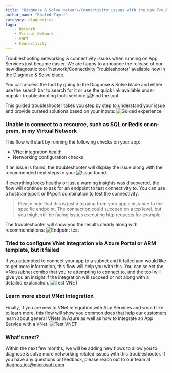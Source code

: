 ```yaml
---
title: "Diagnose & Solve Network/Connectivity issues with the new Troubleshooter"
author_name: "Khaled Zayed"
category: diagnostics
tags:                                                           
    - Network
    - Virtual Network
    - VNET
    - Connectivity
---
```


Troubleshooting networking & connectivity issues when running on App Services just became easier. We are happy to announce the release of our new diagnostic tool 'Network/Connectivity Troubleshooter' available now in the Diagnose & Solve blade. 

You can access the tool by going to the Diagnose & Solve blade and either use the search bar to search for it or use the quick link available under popular troubleshooting tools section:
![Find the tool]({{site.baseurl}}/media/2021/04/NT-searchbar.png)


This guided troubleshooter takes you step by step to understand your issue and provide curated solutions based on your inputs:
![Guided experience]({{site.baseurl}}/media/2021/04/NT-flows.png)
### Unable to connect to a resource, such as SQL or Redis or on-prem, in my Virtual Network 

This flow will start by running the following checks on your app:
* VNet integration health
* Networking configuration checks

If an issue is found, the troubleshooter will display the issue along with the recommended next steps to you:
![Issue found]({{site.baseurl}}/media/2021/04/NT-checks.png)


If everything looks healthy or just a warning insights was discovered, the flow will continue to ask for an endpoint to test connectivity to. You can use a hostname:port or IP:port combination to test the connectivity. 
> Please note that this is just a tcpping from your app's instance to the specific endpoint. The connection could succeed on a tcp level, but you might still be facing issues executing http requests for example. 

The troubleshooter will show you the results clearly along with recommendations:
![Endpoint test]({{site.baseurl}}/media/2021/04/NT-connectivity.png)

### Tried to configure VNet integration via Azure Portal or ARM template, but it failed

If you attempted to connect your app to a subnet and it failed and would like to get more information, this flow will help you with this. You can select the VNet/subnet combo that you're attempting to connect to, and the tool will give you an insight if the integration will succeed or not along with a detailed explanation.
![Test VNET]({{site.baseurl}}/media/2021/04/NT-testVNet.jpg)


### Learn more about VNet integration
Finally, if you are new to VNet integration with App Services and would like to learn more, this flow will show you common docs that help our customers learn about general VNets in Azure as well as how to integrate an App Service with a VNet.
![Test VNET]({{site.baseurl}}/media/2021/04/NT-Learn.png)


### What's next?

Within the next few months, we will be adding new flows to allow you to diagnose & solve more networking related issues with this troubleshooter. If you have any questions or feedback, please reach out to our team at  [diagnostics@microsoft.com](mailto:diagnostics@microsoft.com)
